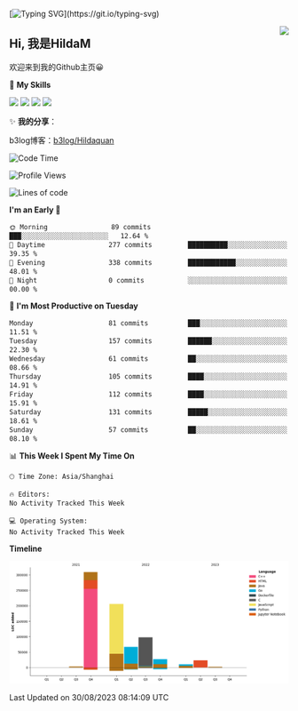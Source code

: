 [![Typing SVG](https://readme-typing-svg.herokuapp.com?size=50&duration=5000&color=8C43EA&vCenter=true&width=2000&height=70&lines=开拓视野,+冲破艰险,+洞悉所有,+贴近生活,+寻找真爱,+感受彼此;这就是人生的目的.)](https://git.io/typing-svg)

<a href="#">
  <img align="right" src="https://github-readme-stats.vercel.app/api?username=HildaM&count_private=true&show_icons=true&bg_color=15,f2f7fd,E0EAFC" />
</a>

## Hi, 我是HildaM

欢迎来到我的Github主页😀

🌟 **My Skills**  

![](https://img.shields.io/badge/-Python-3776AB?style=flat-square&logo=Python&logoColor=fff)
![](https://img.shields.io/badge/-Java-F7DF1E?style=flat-square&logo=Java&logoColor=fff)
![](https://img.shields.io/badge/-Linux-000000?style=flat-square&logo=Linux&logoColor=fff)
![](https://img.shields.io/badge/-Golang-000000?style=flat-square&logo=Golang&logoColor=fff)


✨ **我的分享**：

b3log博客：[b3log/Hildaquan](https://ld246.com/member/Hildaquan/articles)




<!--START_SECTION:waka-->
![Code Time](http://img.shields.io/badge/Code%20Time-101%20hrs%2031%20mins-blue)

![Profile Views](http://img.shields.io/badge/Profile%20Views-46-blue)

![Lines of code](https://img.shields.io/badge/From%20Hello%20World%20I%27ve%20Written-746.5%20thousand%20lines%20of%20code-blue)

**I'm an Early 🐤** 

```text
🌞 Morning                89 commits          ███░░░░░░░░░░░░░░░░░░░░░░   12.64 % 
🌆 Daytime                277 commits         ██████████░░░░░░░░░░░░░░░   39.35 % 
🌃 Evening                338 commits         ████████████░░░░░░░░░░░░░   48.01 % 
🌙 Night                  0 commits           ░░░░░░░░░░░░░░░░░░░░░░░░░   00.00 % 
```
📅 **I'm Most Productive on Tuesday** 

```text
Monday                   81 commits          ███░░░░░░░░░░░░░░░░░░░░░░   11.51 % 
Tuesday                  157 commits         ██████░░░░░░░░░░░░░░░░░░░   22.30 % 
Wednesday                61 commits          ██░░░░░░░░░░░░░░░░░░░░░░░   08.66 % 
Thursday                 105 commits         ████░░░░░░░░░░░░░░░░░░░░░   14.91 % 
Friday                   112 commits         ████░░░░░░░░░░░░░░░░░░░░░   15.91 % 
Saturday                 131 commits         █████░░░░░░░░░░░░░░░░░░░░   18.61 % 
Sunday                   57 commits          ██░░░░░░░░░░░░░░░░░░░░░░░   08.10 % 
```


📊 **This Week I Spent My Time On** 

```text
🕑︎ Time Zone: Asia/Shanghai

🔥 Editors: 
No Activity Tracked This Week

💻 Operating System: 
No Activity Tracked This Week
```

**Timeline**

![Lines of Code chart](https://raw.githubusercontent.com/HildaM/HildaM/main/assets/bar_graph.png)


 Last Updated on 30/08/2023 08:14:09 UTC
<!--END_SECTION:waka-->
